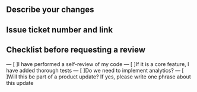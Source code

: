 ## Describe your changes

## Issue ticket number and link

## Checklist before requesting a review

— [ ]I have performed a self-review of my code
— [ ]If it is a core feature, I have added thorough tests
— [ ]Do we need to implement analytics?
— [ ]Will this be part of a product update? If yes, please write one phrase about this update
